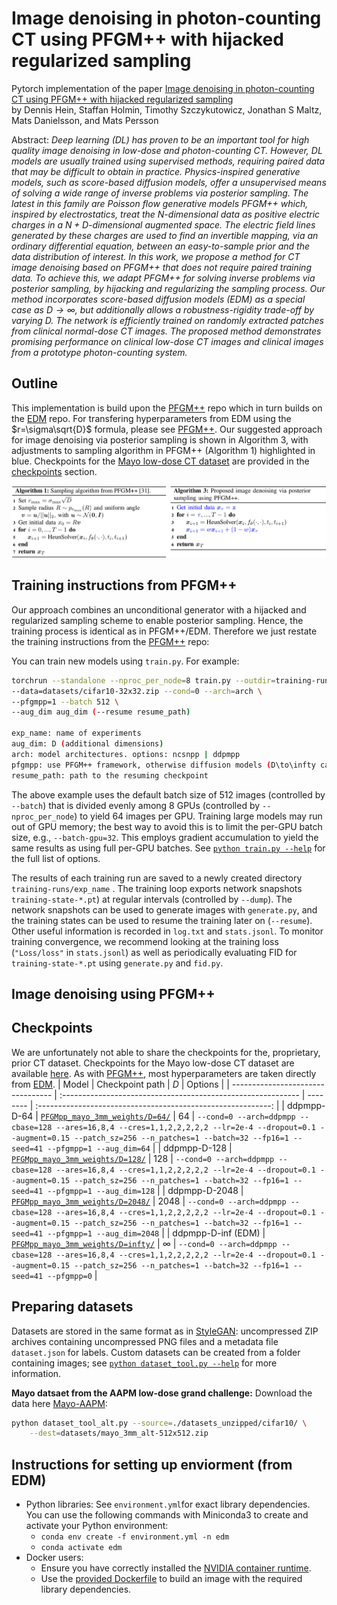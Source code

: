 # Image denoising in photon-counting CT using PFGM++ with hijacked regularized sampling<br>

Pytorch implementation of the paper [Image denoising in photon-counting CT using PFGM++ with hijacked regularized sampling](https://arxiv.org/abs/)<br>
by Dennis Hein, Staffan Holmin, Timothy Szczykutowicz, Jonathan S Maltz, Mats Danielsson, and Mats Persson

Abstract: *Deep learning (DL) has proven to be an important tool for high quality image denoising in low-dose and photon-counting CT. However, DL models are usually trained using supervised methods, requiring paired data that may be difficult to obtain in practice. Physics-inspired generative models, such as score-based diffusion models, offer a unsupervised means of solving a wide range of inverse problems via posterior sampling. The latest in this family are Poisson flow generative models PFGM++ which, inspired by electrostatics, treat the $N$-dimensional data as positive electric charges in a $N+D$-dimensional augmented space. The electric field lines generated by these charges are used to find an 
invertible mapping, via an ordinary differential equation, between an easy-to-sample prior and the data distribution of interest. In this work, we propose a method for CT image denoising based on PFGM++ that does not require paired training data. To achieve this, we adapt PFGM++ for solving inverse problems via posterior sampling, by hijacking and regularizing the sampling process. Our method incorporates score-based diffusion models (EDM) as a special case as $D\rightarrow \infty$, but additionally allows a robustness-rigidity trade-off by varying $D$. The network is efficiently trained on randomly extracted patches from clinical normal-dose CT images. The proposed method demonstrates promising performance on clinical low-dose CT images and clinical images from a prototype photon-counting system.*

## Outline
This implementation is build upon the [PFGM++](https://github.com/Newbeeer/pfgmpp) repo which in turn builds on the [EDM](https://github.com/NVlabs/edm) repo. For transfering hyperparameters from EDM using the $r=\sigma\sqrt{D}$ formula, please see [PFGM++](https://github.com/Newbeeer/pfgmpp). Our suggested approach for image denoising via posterior sampling is shown in Algorithm 3, with adjustments to sampling algorithm in PFGM++ (Algorithm 1) highlighted in blue. Checkpoints for the [Mayo low-dose CT dataset](https://www.aapm.org/grandchallenge/lowdosect/) are provided in the [checkpoints](#checkpoints) section. 

![schematic](assets/algos.png)

## Training instructions from PFGM++
Our approach combines an unconditional generator with a hijacked and regularized sampling scheme to enable posterior sampling. Hence, the training process is identical as in PFGM++/EDM. Therefore we just restate the training instructions from the [PFGM++](https://github.com/Newbeeer/pfgmpp) repo:

You can train new models using `train.py`. For example:

```sh
torchrun --standalone --nproc_per_node=8 train.py --outdir=training-runs --name exp_name \
--data=datasets/cifar10-32x32.zip --cond=0 --arch=arch \
--pfgmpp=1 --batch 512 \
--aug_dim aug_dim (--resume resume_path)

exp_name: name of experiments
aug_dim: D (additional dimensions)  
arch: model architectures. options: ncsnpp | ddpmpp
pfgmpp: use PFGM++ framework, otherwise diffusion models (D\to\infty case). options: 0 | 1
resume_path: path to the resuming checkpoint
```

The above example uses the default batch size of 512 images (controlled by `--batch`) that is divided evenly among 8 GPUs (controlled by `--nproc_per_node`) to yield 64 images per GPU. Training large models may run out of GPU memory; the best way to avoid this is to limit the per-GPU batch size, e.g., `--batch-gpu=32`. This employs gradient accumulation to yield the same results as using full per-GPU batches. See [`python train.py --help`](./docs/train-help.txt) for the full list of options.

The results of each training run are saved to a newly created directory  `training-runs/exp_name` . The training loop exports network snapshots `training-state-*.pt`) at regular intervals (controlled by  `--dump`). The network snapshots can be used to generate images with `generate.py`, and the training states can be used to resume the training later on (`--resume`). Other useful information is recorded in `log.txt` and `stats.jsonl`. To monitor training convergence, we recommend looking at the training loss (`"Loss/loss"` in `stats.jsonl`) as well as periodically evaluating FID for `training-state-*.pt` using `generate.py` and `fid.py`.

## Image denoising using PFGM++

## Checkpoints
We are unfortunately not able to share the checkpoints for the, proprietary, prior CT dataset. Checkpoints for the Mayo low-dose CT dataset are available [here](https://drive.google.com/drive/folders/1mxRpIQgyuI2iDrMGgYJX-wuxzoX3NM6j?usp=drive_link). As with [PFGM++](https://github.com/Newbeeer/pfgmpp), most hyperparameters are taken directly from [EDM](https://github.com/NVlabs/edm). 
| Model                             | Checkpoint path                                              | $D$      |                           Options                            |
| --------------------------------- | :----------------------------------------------------------- | -------- | :----------------------------------------------------------: |
| ddpmpp-D-64              | [`PFGMpp_mayo_3mm_weights/D=64/`](https://drive.google.com/drive/folders/1CFNG_9Z3Aag7_C5OUEA5J2aDiighDyV3?usp=drive_link) | 64  |      `--cond=0 --arch=ddpmpp --cbase=128 --ares=16,8,4 --cres=1,1,2,2,2,2,2 --lr=2e-4 --dropout=0.1 --augment=0.15 --patch_sz=256 --n_patches=1 --batch=32 --fp16=1 --seed=41 --pfgmpp=1 --aug_dim=64`       |
| ddpmpp-D-128             | [`PFGMpp_mayo_3mm_weights/D=128/`](https://drive.google.com/drive/folders/1J37uKHXim7f0iWzntie1AFlJHOamHNsZ?usp=drive_link) | 128  |      `--cond=0 --arch=ddpmpp --cbase=128 --ares=16,8,4 --cres=1,1,2,2,2,2,2 --lr=2e-4 --dropout=0.1 --augment=0.15 --patch_sz=256 --n_patches=1 --batch=32 --fp16=1 --seed=41 --pfgmpp=1 --aug_dim=128`      |
| ddpmpp-D-2048 | [`PFGMpp_mayo_3mm_weights/D=2048/`](https://drive.google.com/drive/folders/1So7V-EKDIWVfD1xVgxzkJ58mIdJVm5SK?usp=drive_link) | 2048  |      `--cond=0 --arch=ddpmpp --cbase=128 --ares=16,8,4 --cres=1,1,2,2,2,2,2 --lr=2e-4 --dropout=0.1 --augment=0.15 --patch_sz=256 --n_patches=1 --batch=32 --fp16=1 --seed=41 --pfgmpp=1 --aug_dim=2048`      |
| ddpmpp-D-inf (EDM)        | [`PFGMpp_mayo_3mm_weights/D=infty/`](https://drive.google.com/drive/folders/1-1eeJitL3Cg_cYUUoYC81JtT-7UF6sxz?usp=drive_link) | $\infty$ |                   `--cond=0 --arch=ddpmpp --cbase=128 --ares=16,8,4 --cres=1,1,2,2,2,2,2 --lr=2e-4 --dropout=0.1 --augment=0.15 --patch_sz=256 --n_patches=1 --batch=32 --fp16=1 --seed=41 --pfgmpp=0`                   |

## Preparing datasets 
Datasets are stored in the same format as in [StyleGAN](https://github.com/NVlabs/stylegan3): uncompressed ZIP archives containing uncompressed PNG files and a metadata file `dataset.json` for labels. Custom datasets can be created from a folder containing images; see [`python dataset_tool.py --help`](./docs/dataset-tool-help.txt) for more information.

**Mayo datsaet from the AAPM low-dose grand challenge:** Download the data here [Mayo-AAPM](https://www.aapm.org/grandchallenge/lowdosect/):

```.bash
python dataset_tool_alt.py --source=./datasets_unzipped/cifar10/ \
    --dest=datasets/mayo_3mm_alt-512x512.zip
```

## Instructions for setting up enviorment (from EDM)
- Python libraries: See `environment.yml`for exact library dependencies. You can use the following commands with Miniconda3 to create and activate your Python environment:
  - `conda env create -f environment.yml -n edm`
  - `conda activate edm`
- Docker users:
  - Ensure you have correctly installed the [NVIDIA container runtime](https://docs.docker.com/config/containers/resource_constraints/#gpu).
  - Use the [provided Dockerfile](https://github.com/dennishein/pfgmpp_PCCT_denoising/main/Dockerfile) to build an image with the required library dependencies.
